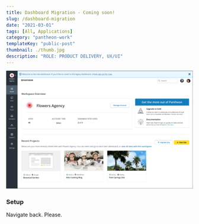 ```yaml
---
title: Dashboard Migration - Coming soon!
slug: /dashboard-migration
date: "2021-03-01"
tags: [All, Applications]
category: "pantheon-work"
templateKey: "public-post"
thumbnail: ./thumb.jpg
description: "ROLE: PRODUCT DELIVERY, UX/UI"
---
```


<div className="kg-card kg-image-card kg-width-med">

![sreen](./dashboard-migrate.jpg)

</div>

### Setup

Navigate back. Please.

